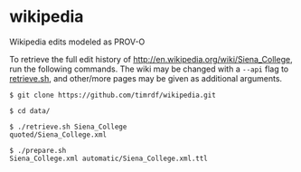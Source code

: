 wikipedia
=========

Wikipedia edits modeled as PROV-O

To retrieve the full edit history of http://en.wikipedia.org/wiki/Siena_College, run the following commands.
The wiki may be changed with a `--api` flag to [retrieve.sh](https://github.com/timrdf/wikipedia/blob/master/data/retrieve.sh), and other/more pages may be given as additional arguments.

```
$ git clone https://github.com/timrdf/wikipedia.git

$ cd data/

$ ./retrieve.sh Siena_College
quoted/Siena_College.xml

$ ./prepare.sh 
Siena_College.xml automatic/Siena_College.xml.ttl
```
